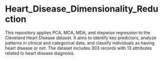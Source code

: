 # Heart_Disease_Dimensionality_Reduction
This repository applies PCA, MCA, MDA, and stepwise regression to the Cleveland Heart Disease dataset. It aims to identify key predictors, analyze patterns in clinical and categorical data, and classify individuals as having heart disease or not. The dataset includes 303 records with 13 attributes related to heart disease diagnosis.
